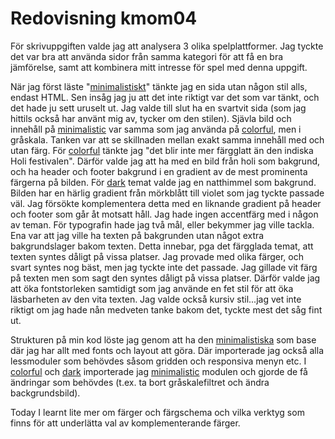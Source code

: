 ---
---
Redovisning kmom04
=========================

För skrivuppgiften valde jag att analysera 3 olika spelplattformer. Jag tyckte det var bra att använda sidor från samma kategori för att få en bra jämförelse, samt att kombinera mitt intresse för spel med denna uppgift. 

När jag först läste "<a href="http://www.student.bth.se/~hami19/dbwebb-kurser/design/me/redovisa/htdocs/redovisning/kmom04?style=04_minimalistic">minimalistiskt</a>" tänkte jag en sida utan någon stil alls, endast HTML. Sen insåg jag ju att det inte riktigt var det som var tänkt, och det hade ju sett uruselt ut. Jag valde till slut ha en svartvit sida (som jag hittils också har använt mig av, tycker om den stilen). Sjävla bild och innehåll på <a href="http://www.student.bth.se/~hami19/dbwebb-kurser/design/me/redovisa/htdocs/redovisning/kmom04?style=04_minimalistic">minimalistic</a> var samma som jag använda på <a href="http://www.student.bth.se/~hami19/dbwebb-kurser/design/me/redovisa/htdocs/redovisning/kmom04?style=04_colorful">colorful</a>, men i gråskala. Tanken var att se skillnaden mellan exakt samma innehåll med och utan färg. För <a href="http://www.student.bth.se/~hami19/dbwebb-kurser/design/me/redovisa/htdocs/redovisning/kmom04?style=04_colorful">colorful</a> tänkte jag "det blir inte mer färgglatt än den indiska Holi festivalen". Därför valde jag att ha med en bild från holi som bakgrund, och ha header och footer bakgrund i en gradient av de mest prominenta färgerna på bilden. För <a href="http://www.student.bth.se/~hami19/dbwebb-kurser/design/me/redovisa/htdocs/redovisning/kmom04?style=04_dark">dark</a> temat valde jag en natthimmel som bakgrund. Bilden har en härlig gradient från mörkblått till violet som jag tyckte passade väl. Jag försökte komplementera detta med en liknande gradient på header och footer som går åt motsatt håll. Jag hade ingen accentfärg med i någon av teman. För typografin hade jag två mål, eller bekymmer jag ville tackla. Ena var att jag ville ha texten på bakgrunden utan något extra bakgrundslager bakom texten. Detta innebar, pga det färgglada temat, att texten syntes dåligt på vissa platser. Jag provade med olika färger, och svart syntes nog bäst, men jag tyckte inte det passade. Jag gillade vit färg på texten men som sagt den syntes dåligt på vissa platser. Därför valde jag att öka fontstorleken samtidigt som jag använde en fet stil för att öka läsbarheten av den vita texten. Jag valde också kursiv stil...jag vet inte riktigt om jag hade nån medveten tanke bakom det, tyckte mest det såg fint ut. 

Strukturen på min kod löste jag genom att ha den <a href="http://www.student.bth.se/~hami19/dbwebb-kurser/design/me/redovisa/htdocs/redovisning/kmom04?style=04_minimalistic">minimalistiska</a> som base där jag har allt med fonts och layout att göra. Där importerade jag också alla lessmoduler som behövdes såsom gridden och responsiva menyn etc. I <a href="http://www.student.bth.se/~hami19/dbwebb-kurser/design/me/redovisa/htdocs/redovisning/kmom04?style=04_colorful">colorful</a> och <a href="http://www.student.bth.se/~hami19/dbwebb-kurser/design/me/redovisa/htdocs/redovisning/kmom04?style=04_dark">dark</a> importerade jag <a href="http://www.student.bth.se/~hami19/dbwebb-kurser/design/me/redovisa/htdocs/redovisning/kmom04?style=04_minimalistic">minimalistic</a> modulen och gjorde de få ändringar som behövdes (t.ex. ta bort gråskalefiltret och ändra backgrundsbild).

Today I learnt lite mer om färger och färgschema och vilka verktyg som finns för att underlätta val av komplementerande färger.